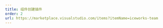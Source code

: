 ```yaml
---
title: 组件创建插件
order: 2
url: https://marketplace.visualstudio.com/items?itemName=iceworks-team.iceworks-component-builder
---
```

